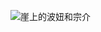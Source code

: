 
![崖上的波妞和宗介](https://user-images.githubusercontent.com/102322116/191755837-95d7486e-06cd-458e-9a40-484f6b692d6f.jpg)
